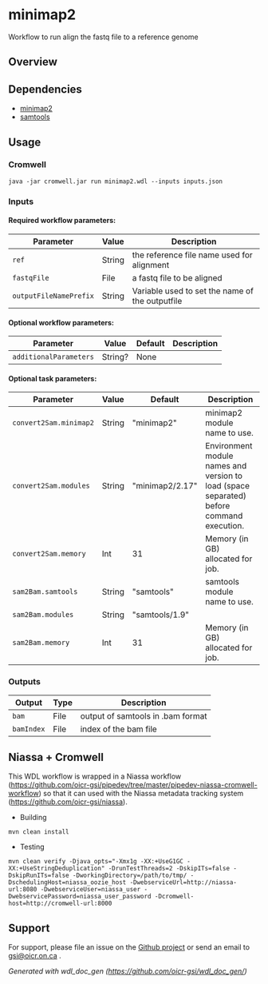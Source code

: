 # minimap2

Workflow to run align the fastq file to a reference genome

## Overview

## Dependencies

* [minimap2](https://github.com/lh3/minimap2)
* [samtools](https://github.com/samtools/samtools)


## Usage

### Cromwell
```
java -jar cromwell.jar run minimap2.wdl --inputs inputs.json
```

### Inputs

#### Required workflow parameters:
Parameter|Value|Description
---|---|---
`ref`|String|the reference file name used for alignment
`fastqFile`|File|a fastq file to be aligned
`outputFileNamePrefix`|String|Variable used to set the name of the outputfile


#### Optional workflow parameters:
Parameter|Value|Default|Description
---|---|---|---
`additionalParameters`|String?|None|


#### Optional task parameters:
Parameter|Value|Default|Description
---|---|---|---
`convert2Sam.minimap2`|String|"minimap2"|minimap2 module name to use.
`convert2Sam.modules`|String|"minimap2/2.17"|Environment module names and version to load (space separated) before command execution.
`convert2Sam.memory`|Int|31|Memory (in GB) allocated for job.
`sam2Bam.samtools`|String|"samtools"|samtools module name to use.
`sam2Bam.modules`|String|"samtools/1.9"|
`sam2Bam.memory`|Int|31|Memory (in GB) allocated for job.


### Outputs

Output | Type | Description
---|---|---
`bam`|File|output of samtools in .bam format
`bamIndex`|File|index of the bam file


## Niassa + Cromwell

This WDL workflow is wrapped in a Niassa workflow (https://github.com/oicr-gsi/pipedev/tree/master/pipedev-niassa-cromwell-workflow) so that it can used with the Niassa metadata tracking system (https://github.com/oicr-gsi/niassa).

* Building
```
mvn clean install
```

* Testing
```
mvn clean verify -Djava_opts="-Xmx1g -XX:+UseG1GC -XX:+UseStringDeduplication" -DrunTestThreads=2 -DskipITs=false -DskipRunITs=false -DworkingDirectory=/path/to/tmp/ -DschedulingHost=niassa_oozie_host -DwebserviceUrl=http://niassa-url:8080 -DwebserviceUser=niassa_user -DwebservicePassword=niassa_user_password -Dcromwell-host=http://cromwell-url:8000
```

## Support

For support, please file an issue on the [Github project](https://github.com/oicr-gsi) or send an email to gsi@oicr.on.ca .

_Generated with wdl_doc_gen (https://github.com/oicr-gsi/wdl_doc_gen/)_
